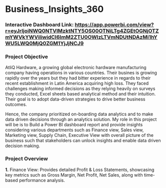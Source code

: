 # Business_Insights_360

### Interactive Dashboard Link: https://app.powerbi.com/view?r=eyJrIjoiNWQ0NTVlMzktNTY5OS00OTNiLTg4ZGEtOGNjOTZmYWVkYWViIiwidCI6ImM2ZTU0OWIzLTVmNDUtNDAzMi1hYWU5LWQ0MjQ0ZGM1YjJjNCJ9

### Project Objective
AtliQ Hardware, a growing global electronic hardware manufacturing company having operations in various countries. Their busines is growing rapidly over the years but they had bitter experience in regards to their recent establishment in Latin America acquiring high loss. They faced challenges making informed decisions as they relying heavily on surveys they conducted, Excel sheets based analytical method and their intuition. Their goal is to adopt data-driven strategies to drive better business outcomes. 

Hence, the company prioritized on-boarding data analytics and to make data driven decisions through an analytics solution. My role in this project will be is to Build a Power BI dashboard report and provide insights considering various departments such as Finance view, Sales view, Marketing view, Supply Chain, Executive View with overall picture of the business such that stakeholders can unlock insights and enable data driven decision making.

### Project Overview
**1.** Finance View:
Provides detailed Profit & Loss Statements, showcasing key metrics such as Gross Margin, Net Profit, Net Sales, along with time-based performance analysis.
